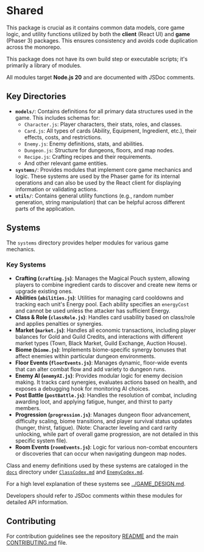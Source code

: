# Shared

This package is crucial as it contains common data models, core game logic, and utility functions utilized by both the **client** (React UI) and **game** (Phaser 3) packages. This ensures consistency and avoids code duplication across the monorepo.

This package does not have its own build step or executable scripts; it's primarily a library of modules.

All modules target **Node.js 20** and are documented with JSDoc comments.

## Key Directories

-   **`models/`**: Contains definitions for all primary data structures used in the game. This includes schemas for:
    -   `Character.js`: Player characters, their stats, roles, and classes.
    -   `Card.js`: All types of cards (Ability, Equipment, Ingredient, etc.), their effects, costs, and restrictions.
    -   `Enemy.js`: Enemy definitions, stats, and abilities.
    -   `Dungeon.js`: Structure for dungeons, floors, and map nodes.
    -   `Recipe.js`: Crafting recipes and their requirements.
    -   And other relevant game entities.
-   **`systems/`**: Provides modules that implement core game mechanics and logic. These systems are used by the Phaser game for its internal operations and can also be used by the React client for displaying information or validating actions.
-   **`utils/`**: Contains general utility functions (e.g., random number generation, string manipulation) that can be helpful across different parts of the application.

## Systems

The `systems` directory provides helper modules for various game mechanics.

### Key Systems

-   **Crafting (`crafting.js`)**: Manages the Magical Pouch system, allowing players to combine ingredient cards to discover and create new items or upgrade existing ones.
-   **Abilities (`abilities.js`)**: Utilities for managing card cooldowns and tracking each unit's Energy pool. Each ability specifies an `energyCost` and cannot be used unless the attacker has sufficient Energy.
-   **Class & Role (`classRole.js`)**: Handles card usability based on class/role and applies penalties or synergies.
-   **Market (`market.js`)**: Handles all economic transactions, including player balances for Gold and Guild Credits, and interactions with different market types (Town, Black Market, Guild Exchange, Auction House).
-   **Biome (`biome.js`)**: Implements biome-specific synergy bonuses that affect enemies within particular dungeon environments.
-   **Floor Events (`floorEvents.js`)**: Manages dynamic, floor-wide events that can alter combat flow and add variety to dungeon runs.
-   **Enemy AI (`enemyAI.js`)**: Provides modular logic for enemy decision making.
    It tracks card synergies, evaluates actions based on health, and exposes a
    debugging hook for monitoring AI choices.
-   **Post Battle (`postBattle.js`)**: Handles the resolution of combat, including awarding loot, and applying fatigue, hunger, and thirst to party members.
-   **Progression (`progression.js`)**: Manages dungeon floor advancement, difficulty scaling, biome transitions, and player survival status updates (hunger, thirst, fatigue). (Note: Character leveling and card rarity unlocking, while part of overall game progression, are not detailed in this specific system file).
-   **Room Events (`roomEvents.js`)**: Logic for various non-combat encounters or discoveries that can occur when navigating dungeon map nodes.

Class and enemy definitions used by these systems are cataloged in the
[`docs`](../docs) directory under
[`ClassCodex.md`](../docs/ClassCodex.md) and
[`EnemyCodex.md`](../docs/EnemyCodex.md).

For a high level explanation of these systems see
[../GAME_DESIGN.md](../GAME_DESIGN.md).

Developers should refer to JSDoc comments within these modules for detailed API information.

## Contributing

For contribution guidelines see the repository [README](../README.md) and the main [CONTRIBUTING.md](../CONTRIBUTING.md) file.

